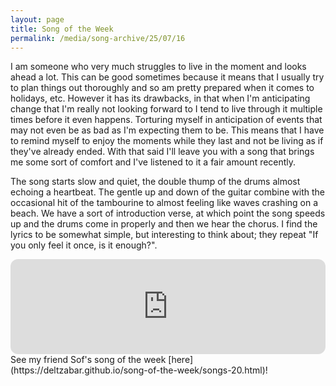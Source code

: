 ```yaml
---
layout: page
title: Song of the Week
permalink: /media/song-archive/25/07/16
---
```


I am someone who very much struggles to live in the moment and looks ahead a lot. This can be good sometimes because it means that I usually try to plan things out thoroughly and so am pretty prepared when it comes to holidays, etc. However it has its drawbacks, in that when I'm anticipating change that I'm really not looking forward to I tend to live through it multiple times before it even happens. Torturing myself in anticipation of events that may not even be as bad as I'm expecting them to be. This means that I have to remind myself to enjoy the moments while they last and not be living as if they've already ended. With that said I'll leave you with a song that brings me some sort of comfort and I've listened to it a fair amount recently.

The song starts slow and quiet, the double thump of the drums almost echoing a heartbeat. The gentle up and down of the guitar combine with the occasional hit of the tambourine to almost feeling like waves crashing on a beach. We have a sort of introduction verse, at which point the song speeds up and the drums come in properly and then we hear the chorus. I find the lyrics to be somewhat simple, but interesting to think about; they repeat "If you only feel it once, is it enough?".

<iframe style="border-radius:12px" src="https://open.spotify.com/embed/track/2FzhFGnQuETWxCD0kysRTH?utm_source=generator" width="100%" height="152" frameBorder="0" allowfullscreen="" allow="autoplay; clipboard-write; encrypted-media; fullscreen; picture-in-picture" loading="lazy"></iframe>

<br>
See my friend Sof's song of the week [here](https://deltzabar.github.io/song-of-the-week/songs-20.html)!
